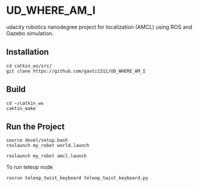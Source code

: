 # UD_WHERE_AM_I
udacity robotics nanodegree project for localization (AMCL) using ROS and Gazebo simulation.

## Installation
```
cd catkin_ws/src/
git clone https://github.com/gauti1311/UD_WHERE_AM_I
```
## Build
```
cd ~/catkin_ws
caktin_make
```
## Run the Project
```
source devel/setup.bash
roslaunch my_robot world.launch

roslaunch my_robot amcl.launch
```

To run teleop node
```
rosrun teleop_twist_keyboard teleop_twist_keyboard.py 
```
